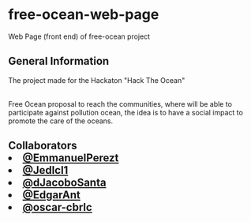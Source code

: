 # free-ocean-web-page
Web Page (front end) of free-ocean project

<h2>General Information</h2>
The project made for the Hackaton "Hack The Ocean"<br>

<br>
  <p>Free Ocean proposal to reach the communities, where will be able to participate against pollution ocean, the idea is to have a social impact to promote the care of the oceans.</p>
  
<h2>Collaborators</2>
  <li><a href="https://github.com/EmmanuelPerezt/EmmanuelPerezt"> @EmmanuelPerezt</a></li>
  <li><a href="https://github.com/Jedlcl1"> @Jedlcl1</a></li>
  <li><a href="https://github.com/dJacoboSanta"> @dJacoboSanta</a></li>
  <li><a href="https://github.com/EdgarAnt"> @EdgarAnt</a></li>
  <li><a href="https://github.com/oscar-cbrlc"> @oscar-cbrlc</a></li>
  

